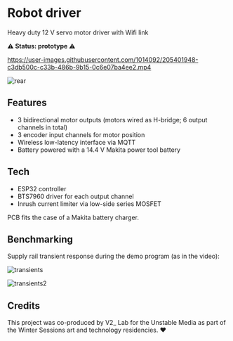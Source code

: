 Robot driver
============

Heavy duty 12 V servo motor driver with Wifi link

**⚠️ Status: prototype ⚠️**

https://user-images.githubusercontent.com/1014092/205401948-c3db500c-c33b-486b-9b15-0c6e07ba4ee2.mp4

![rear](https://user-images.githubusercontent.com/1014092/205522420-85adf3dc-d7ae-46b3-922f-ef1716646d62.jpeg)


Features
--------

- 3 bidirectional motor outputs (motors wired as H-bridge; 6 output channels in total)
- 3 encoder input channels for motor position
- Wireless low-latency interface via MQTT
- Battery powered with a 14.4 V Makita power tool battery


Tech
----

- ESP32 controller
- BTS7960 driver for each output channel
- Inrush current limiter via low-side series MOSFET

PCB fits the case of a Makita battery charger.


Benchmarking
------------

Supply rail transient response during the demo program (as in the video):

![transients](https://user-images.githubusercontent.com/1014092/205522974-26e38b6e-1e94-4848-b9f2-b9c2e3c7a3d9.jpg)

![transients2](https://user-images.githubusercontent.com/1014092/205522979-7068d6bf-be71-4a43-afa0-1296b7fc97fe.jpg)


Credits
-------

This project was co-produced by V2_ Lab for the Unstable Media as part of the Winter Sessions art and technology residencies. ♥️
